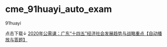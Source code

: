 # cme_91huayi_auto_exam
91huayi


点击下载↓
 [2020年公需课：广东“十四五”经济社会发展趋势与战略重点【自动播放与答题】](https://greasyfork.org/zh-CN/scripts/401298-2020%E5%B9%B4%E5%85%AC%E9%9C%80%E8%AF%BE-%E5%B9%BF%E4%B8%9C-%E5%8D%81%E5%9B%9B%E4%BA%94-%E7%BB%8F%E6%B5%8E%E7%A4%BE%E4%BC%9A%E5%8F%91%E5%B1%95%E8%B6%8B%E5%8A%BF%E4%B8%8E%E6%88%98%E7%95%A5%E9%87%8D%E7%82%B9-%E8%87%AA%E5%8A%A8%E6%92%AD%E6%94%BE%E4%B8%8E%E7%AD%94%E9%A2%98)

